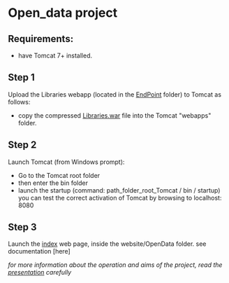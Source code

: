 # Open_data project
## Requirements:
- have Tomcat 7+ installed.

## Step 1
Upload the Libraries webapp (located in the [EndPoint](https://github.com/Elpinzeiro/Open_data/tree/main/EndPoint) folder) to Tomcat as follows:
- copy the compressed [Libraries.war](https://github.com/Elpinzeiro/Open_data/blob/main/EndPoint/Libraries.war) file into the Tomcat "webapps" folder.


## Step 2
Launch Tomcat (from Windows prompt):
- Go to the Tomcat root folder
- then enter the bin folder
- launch the startup (command: path_folder_root_Tomcat / bin / startup)
you can test the correct activation of Tomcat by browsing to localhost: 8080

## Step 3
Launch the [index](https://github.com/Elpinzeiro/Open_data/blob/main/website/OpenData/index.html) web page, inside the website/OpenData folder.
see documentation [here]



*for more information about the operation and aims of the project, read the [presentation](https://github.com/Elpinzeiro/Open_data/blob/main/Project%20presentation.pptx) carefully*
